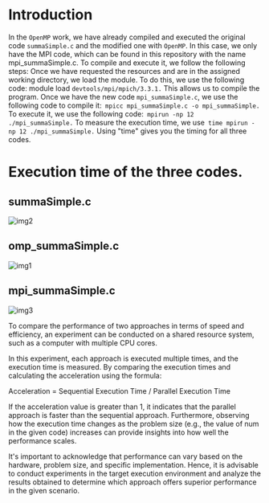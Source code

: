 # Introduction
In the ```OpenMP``` work, we have already compiled and executed the original code ```summaSimple.c``` and the modified one with ```OpenMP```. In this case, we only have the MPI code, which can be found in this repository with the name mpi_summaSimple.c. To compile and execute it, we follow the following steps:
Once we have requested the resources and are in the assigned working directory, we load the module. To do this, we use the following code: module load ```devtools/mpi/mpich/3.3.1.``` This allows us to compile the program.
Once we have the new code ```mpi_summaSimple.c```, we use the following code to compile it:``` mpicc mpi_summaSimple.c -o mpi_summaSimple.```
To execute it, we use the following code:``` mpirun -np 12 ./mpi_summaSimple.```
To measure the execution time, we use``` time mpirun -np 12 ./mpi_summaSimple.```
Using "time" gives you the timing for all three codes.
# Execution time of the three codes.
## summaSimple.c
![img2](https://github.com/SC3UIS/IntroPP2183073/assets/83093835/b56d5868-ec71-4719-9994-774ed6397d51)
## omp_summaSimple.c
![img1](https://github.com/SC3UIS/IntroPP2183073/assets/83093835/d479f72e-49cf-49a7-9836-76ba3aa54db7)
## mpi_summaSimple.c
![img3 ](https://github.com/SC3UIS/IntroPP2183073/assets/83093835/4bd50ba5-137a-4d20-87ce-59bbd633d3ad)



To compare the performance of two approaches in terms of speed and efficiency, an experiment can be conducted on a shared resource system, such as a computer with multiple CPU cores.

In this experiment, each approach is executed multiple times, and the execution time is measured. By comparing the execution times and calculating the acceleration using the formula:

Acceleration = Sequential Execution Time / Parallel Execution Time

If the acceleration value is greater than 1, it indicates that the parallel approach is faster than the sequential approach. Furthermore, observing how the execution time changes as the problem size (e.g., the value of num in the given code) increases can provide insights into how well the performance scales.

It's important to acknowledge that performance can vary based on the hardware, problem size, and specific implementation. Hence, it is advisable to conduct experiments in the target execution environment and analyze the results obtained to determine which approach offers superior performance in the given scenario.
